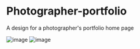 # Photographer-portfolio
A design for a photographer's portfolio home page

![image](https://user-images.githubusercontent.com/91984031/145058152-cb7da422-8451-428d-b2de-fbbaea9cff1e.png)
![image](https://user-images.githubusercontent.com/91984031/145058547-0b760ae9-cbdc-4f3b-8861-54aacedfaf5e.png)

